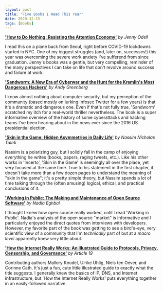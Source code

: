```yaml
---
layout: post
title: "Five Books I Read This Year"
date: 2020-12-15
tags: [Books]
---
```


**['How to Do Nothing: Resisting the Attention Economy']()** _by Jenny Odell_

I read this on a plane back from Seoul, right before COVID-19 lockdowns started in
NYC. One of my biggest struggles (and, later on, successes!) this year was
overcoming the severe work anxiety I've sufferend from since graduation.
Jenny's books was a gentle, but very compelling, reminder of the many
perspectives I can take on life that don't revolve around success and failure at work.

**['Sandworm: A New Era of Cyberwar and the Hunt for the Kremlin's Most Dangerous Hackers']()** _by Andy Greenberg_

I know almost nothing about computer security, but my perception of the community
(based mostly on lurking infosec Twitter for a few years) is that it's a dramatic
and dangerous one. Even if that's not fully true, 'Sandworm' scratched my itch for a
real-world thriller nevertheless. The book is a super informative overview of the
history of some cyberattacks and hacking teams I've been hearing about in the news
ever since the 2016 US presidential election.

**['Skin in the Game: Hidden Asymmetries in Daily Life']()** _by Nassim Nicholas Taleb_

Nassim is a polarizing guy, but I solidly fall in the camp of enjoying everything
he writes (books, papers, raging tweets, etc.). Like his other works in
'Incerto', 'Skin in the Game' is seemingly all over the place, yet very focused
at the same time. True to his statement in the first chapter, it doesn't take
more than a few dozen pages to understand the meaning of "skin in the game";
it's a pretty simple theory, but Nassim spends a lot of time talking through
the (often amusing) logical, ethical, and practical conclusions of it.

**['Working in Public: The Making and Maintenance of Open Source Software']()** _by Nadia Eghbal_

I thought I knew how open source really worked, until I read 'Working in
Public'. Nadia's analysis of the open source "market" is informative and
I particularly enjoyed the direct quotes from interviews with developers.
However, my favorite part of the book was getting to see a bird's-eye,
very scientific view of a community that I'm _technically_ part of but
at a _macro level_ apparently knew very little about.

**['How the Internet Really Works: An Illustrated Guide to Protocols, Privacy, Censorship, and Governance']()** _by Article 19_

Contributing authors Mallory Knodel, Ulrike Uhlig, Niels ten Oever, and Corinne Cath. It's just a fun, cute little illustrated guide to exactly what the title suggests. I generally knew the basics of IP, DNS, and Internet infrastructure, but 'How the Internet Really Works' puts everything together in an easily-followed narrative.
